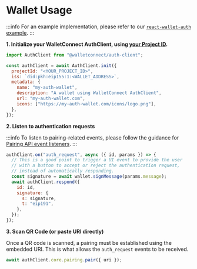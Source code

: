 # Wallet Usage

:::info
For an example implementation, please refer to our [`react-wallet-auth` example](https://github.com/WalletConnect/web-examples/tree/main/wallets/react-wallet-auth).
:::

**1. Initialize your WalletConnect AuthClient, using [your Project ID](../../advanced/relay-server.md).**

```javascript
import AuthClient from "@walletconnect/auth-client";

const authClient = await AuthClient.init({
  projectId: "<YOUR_PROJECT_ID>",
  iss: `did:pkh:eip155:1:<WALLET_ADDRESS>`,
  metadata: {
    name: "my-auth-wallet",
    description: "A wallet using WalletConnect AuthClient",
    url: "my-auth-wallet.com",
    icons: ["https://my-auth-wallet.com/icons/logo.png"],
  },
});
```

**2. Listen to authentication requests**

:::info
To listen to pairing-related events, please follow the guidance for [Pairing API event listeners](../core/pairing-api.md).
:::

```javascript
authClient.on("auth_request", async ({ id, params }) => {
  // This is a good point to trigger a UI event to provide the user
  // with a button to accept or reject the authentication request,
  // instead of automatically responding.
  const signature = await wallet.signMessage(params.message);
  await authClient.respond({
    id: id,
    signature: {
      s: signature,
      t: "eip191",
    },
  });
});
```

**3. Scan QR Code (or paste URI directly)**

Once a QR code is scanned, a pairing must be established using the embedded URI.
This is what allows the `auth_request` events to be received.

```javascript
await authClient.core.pairing.pair({ uri });
```

